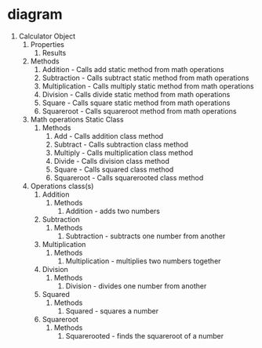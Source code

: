 # diagram  

1. Calculator Object  
    1. Properties  
        1. Results  
    2. Methods  
        1. Addition - Calls add static method from math operations  
        2. Subtraction - Calls subtract static method from math operations  
        3. Multiplication - Calls multiply static method from math operations  
        4. Division - Calls divide static method from math operations  
        5. Square - Calls square static method from math operations  
        6. Squareroot - Calls squareroot method from math operations  
    3. Math operations Static Class
        1. Methods
            1. Add - Calls addition class method  
            2. Subtract - Calls subtraction class method  
            3. Multiply - Calls multiplication class method  
            4. Divide - Calls division class method
            5. Square - Calls squared class method
            6. Squareroot - Calls squarerooted class method
    4. Operations class(s)
        1. Addition
            1. Methods
                1. Addition - adds two numbers
        2. Subtraction
            1. Methods
                1. Subtraction - subtracts one number from another
        3. Multiplication  
            1. Methods
                1. Multiplication - multiplies two numbers together
        4. Division  
            1. Methods
                1. Division - divides one number from another
        5. Squared
            1. Methods
                1. Squared - squares a number
        6. Squareroot
            1. Methods
                1. Squarerooted - finds the squareroot of a number
